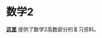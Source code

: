 # 数学2
**[这里](https://github.com/ShaoXueZu/XJTU-Young-Gifted-Program-Study-group/blob/main/%E8%AF%BE%E7%A8%8B%E8%B5%84%E6%96%99/%E6%95%B0%E5%AD%A62/%E3%80%90%E5%B0%91%E5%AD%A6%E7%BB%84%E3%80%91%E6%95%B0%E5%AD%A6%E2%85%A1%E9%AB%98%E6%95%B0%E9%83%A8%E5%88%86%E5%A4%8D%E4%B9%A0%E8%B5%84%E6%96%99.pdf)** 提供了数学2高数部分的复习资料。